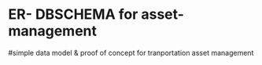 # ER- DBSCHEMA for asset-management
#simple data model & proof of concept for tranportation asset management
